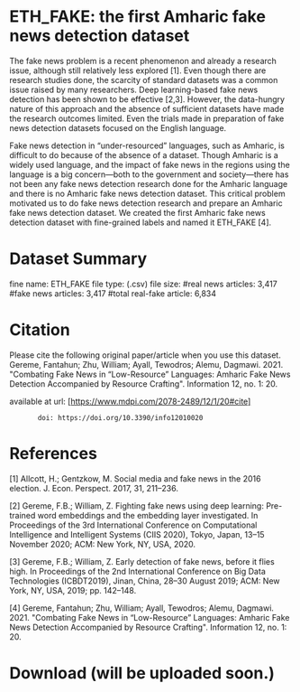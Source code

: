 # ETH_FAKE: the first Amharic fake news detection dataset
The fake news problem is a recent phenomenon and already a research issue, although still relatively less explored [1]. Even though there are research studies done, the scarcity of standard datasets was a common issue raised by many researchers. Deep learning-based fake news detection has been shown to be effective [2,3]. However, the data-hungry nature of this approach and the absence of sufficient datasets have made the research outcomes limited. Even the trials made in preparation of fake news detection datasets focused on the English language. 

Fake news detection in “under-resourced” languages, such as Amharic, is difficult to do because of the absence of a dataset. Though Amharic is a widely used language, and the impact of fake news in the regions using the language is a big concern—both to the government and society—there has not been any fake news detection research done for the Amharic language and there is no Amharic fake news detection dataset. This critical problem motivated us to do fake news detection research and prepare an Amharic fake news detection dataset. We created the first Amharic fake news detection dataset with fine-grained labels and named it ETH_FAKE [4].  

# Dataset Summary
fine name: ETH_FAKE
file type: (.csv)
file size:
#real news articles: 3,417
#fake news articles: 3,417
#total real-fake article: 6,834


# Citation
Please cite the following original paper/article when you use this dataset.
Gereme, Fantahun; Zhu, William; Ayall, Tewodros; Alemu, Dagmawi. 2021. "Combating Fake News in “Low-Resource” Languages: Amharic Fake News Detection Accompanied by Resource Crafting". Information 12, no. 1: 20.

available at url: [https://www.mdpi.com/2078-2489/12/1/20#cite]

           doi: https://doi.org/10.3390/info12010020

# References 
[1] Allcott, H.; Gentzkow, M. Social media and fake news in the 2016 election. J. Econ. Perspect. 2017, 31, 211–236.

[2] Gereme, F.B.; William, Z. Fighting fake news using deep learning: Pre-trained word embeddings and the embedding layer
investigated. In Proceedings of the 3rd International Conference on Computational Intelligence and Intelligent Systems (CIIS
2020), Tokyo, Japan, 13–15 November 2020; ACM: New York, NY, USA, 2020.

[3] Gereme, F.B.; William, Z. Early detection of fake news, before it flies high. In Proceedings of the 2nd International Conference on
Big Data Technologies (ICBDT2019), Jinan, China, 28–30 August 2019; ACM: New York, NY, USA, 2019; pp. 142–148.

[4] Gereme, Fantahun; Zhu, William; Ayall, Tewodros; Alemu, Dagmawi. 2021. "Combating Fake News in “Low-Resource” Languages: Amharic Fake News Detection Accompanied by Resource Crafting". Information 12, no. 1: 20.


# Download (will be uploaded soon.)
